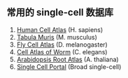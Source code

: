 ## 常用的 single-cell 数据库
1. [Human Cell Atlas](https://www.humancellatlas.org/) (H. sapiens)
2. [Tabula Muris](https://tabula-muris.ds.czbiohub.org/) (M. musculus)
3. [Fly Cell Atlas](https://flycellatlas.org/) (D. melanogaster)
4. [Cell Atlas of Worm](https://atlas.gs.washington.edu/worm-rna/) (C. elegans)
5. [Arabidopsis Root Atlas](https://bioit3.irc.ugent.be/plant-sc-atlas/root) (A. thaliana)
6. [Single Cell Portal](https://singlecell.broadinstitute.org/single_cell?) (Broad single-cell)
